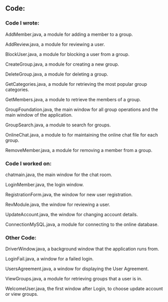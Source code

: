 ## Code:
### Code I wrote:
AddMember.java, a module for adding a member to a group.

AddReview.java, a module for reviewing a user.

BlockUser.java, a module for blocking a user from a group.

CreateGroup.java, a module for creating a new group.

DeleteGroup.java, a module for deleting a group.

GetCategories.java, a module for retrieving the most popular group categories.

GetMembers.java, a module to retrieve the members of a group.

GroupFoundation.java, the main window for all group operations and the main window of the application.

GroupSearch.java, a module to search for groups.

OnlineChat.java, a module to for maintaining the online chat file for each group.

RemoveMember.java, a module for removing a member from a group.

### Code I worked on:
chatmain.java, the main window for the chat room.

LoginMember.java, the login window.

RegistrationForm.java, the window for new user registration.

RevModule.java, the window for reviewing a user.

UpdateAccount.java, the window for changing account details.

ConnectionMySQL.java, a module for connecting to the online database.

### Other Code:
DriverWindow.java, a background window that the application runs from.

LoginFail.java, a window for a failed login.

UsersAgreement.java, a window for displaying the User Agreement.

ViewGroups.java, a module for retrieving groups that a user is in.

WelcomeUser.java, the first window after Login, to choose update account or view groups.
